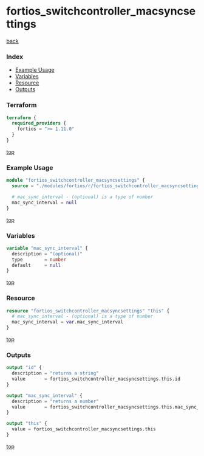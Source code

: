 # fortios_switchcontroller_macsyncsettings

[back](../fortios.md)

### Index

- [Example Usage](#example-usage)
- [Variables](#variables)
- [Resource](#resource)
- [Outputs](#outputs)

### Terraform

```terraform
terraform {
  required_providers {
    fortios = ">= 1.11.0"
  }
}
```

[top](#index)

### Example Usage

```terraform
module "fortios_switchcontroller_macsyncsettings" {
  source = "./modules/fortios/r/fortios_switchcontroller_macsyncsettings"

  # mac_sync_interval - (optional) is a type of number
  mac_sync_interval = null
}
```

[top](#index)

### Variables

```terraform
variable "mac_sync_interval" {
  description = "(optional)"
  type        = number
  default     = null
}
```

[top](#index)

### Resource

```terraform
resource "fortios_switchcontroller_macsyncsettings" "this" {
  # mac_sync_interval - (optional) is a type of number
  mac_sync_interval = var.mac_sync_interval
}
```

[top](#index)

### Outputs

```terraform
output "id" {
  description = "returns a string"
  value       = fortios_switchcontroller_macsyncsettings.this.id
}

output "mac_sync_interval" {
  description = "returns a number"
  value       = fortios_switchcontroller_macsyncsettings.this.mac_sync_interval
}

output "this" {
  value = fortios_switchcontroller_macsyncsettings.this
}
```

[top](#index)